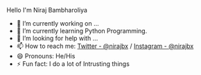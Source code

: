 Hello I'm Niraj Bambharoliya

- 🔭 I’m currently working on ...
- 🌱 I’m currently learning Python Programming.
- 🤔 I’m looking for help with ...
- 📫 How to reach me: [Twitter - @nirajbx](https://twitter.com/nirajbx) /  [Instagram - @nirajbx](https://www.instagram.com/nirajbx/?hl=en) 
- 😄 Pronouns: He/His
- ⚡ Fun fact: I do a lot of Intrusting things
